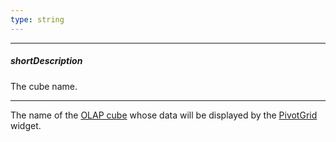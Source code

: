```yaml
---
type: string
---
```

---
##### shortDescription
The cube name.

---
The name of the [OLAP cube](https://msdn.microsoft.com/en-us/library/ms175641.aspx) whose data will be displayed by the [PivotGrid](/api-reference/10%20UI%20Widgets/dxPivotGrid '/Documentation/ApiReference/UI_Widgets/dxPivotGrid/') widget.
